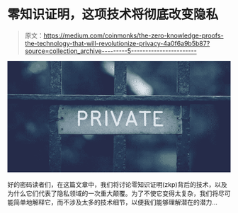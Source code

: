 # 零知识证明，这项技术将彻底改变隐私

> 原文：<https://medium.com/coinmonks/the-zero-knowledge-proofs-the-technology-that-will-revolutionize-privacy-4a0f6a9b5b87?source=collection_archive---------5----------------------->

![](img/9e72298f05ea05428edb69a121dcdd1a.png)

好的密码读者们，在这篇文章中，我们将讨论零知识证明(zkp)背后的技术，以及为什么它们代表了隐私领域的一次重大颠覆。为了不使它变得太复杂，我们将尽可能简单地解释它，而不涉及太多的技术细节，以便我们能够理解潜在的潜力…